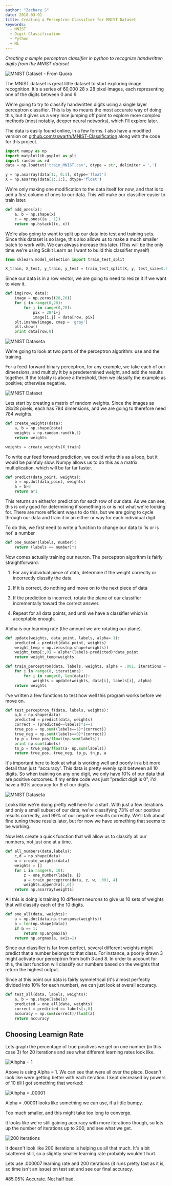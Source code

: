 ```yaml
---
author: "Zachary S"
date: 2018-03-01
title: Creating a Perceptron Classifier for MNIST Dataset
keywords:
  - MNIST
  - Digit Classification
  - Python
  - ML
---
```


*Creating a simple perceptron classifier in python to recognize handwritten digits from the MNIST dataset*


![MNIST Dataset - From Quora](/img/mnist.png)

The MNIST dataset is great little dataset to start exploring image recognition.  It's a series of 60,000 28 x 28 pixel images, each representing one of the digits between 0 and 9.

We're going to try to classify handwritten digits using a single layer perceptron classifier.  This is by no means the most accurate way of doing this, but it gives us a very nice jumping off point to explore more complex methods (most notably, deeper neural networks), which I'll explore later.

The data is easily found online, in a few forms.  I also have a modified version on [github.com/zswarth/MNIST-Classification](https://github.com/zswarth/MNIST-Classification) along with the code for this project.


```python
import numpy as np
import matplotlib.pyplot as plt
import random as rd
data = np.loadtxt('train_MNIST.csv', dtype = str, delimiter = ',')

y = np.asarray(data[1:, 0:1], dtype='float')
X = np.asarray(data[1:,1:], dtype='float')
```
We're only making one modification to the data itself for now, and that is to add a first column of ones to our data.  This will make our classifier easier to train later.

```python
def add_ones(x):
 	a, b = np.shape(x)
	c = np.ones((a , 1))   
	return np.hstack((c, x))
```

We're also going to want to split up our data into test and training sets.  Since this dataset is so large, this also allows us to make a much smaller batch to work with.  We can always increase this later.  (This will be the only time we're using Scikit Learn as I want to build this classifier myself)


```python
from sklearn.model_selection import train_test_split

X_train, X_test, y_train, y_test = train_test_split(X, y, test_size=0.9)
```

Since our data is in a row vector, we are going to need to resize it if we want to view it.



```python
def img(row, data):
	image = np.zeros((28,28))
	for i in range(0,28):
		for j in range(0,28):
			pix = 28*i+j
			image[i,j] = data[row, pix]
	plt.imshow(image, cmap = 'gray')
	plt.show()
	print data[row,0]
```

![MNIST Dataseta](/img/mnist1.png)

We're going to look at two parts of the perceptron algorithm: use and the training.

For a feed-forward binary perceptron, for any example, we take each of our dimensions, and multiply it by a predetermined weight, and add the results together.  If the totality is above a threshold, then we classify the example as positive; otherwise negative.

![MNIST Dataset](/img/per.png)


Lets start by creating a matrix of random weights.  Since the images as 28x28 pixels, each has 784 dimensions, and we are going to therefore need 784 weights.


```python
def create_weights(data):
	a, b = np.shape(data)
	weights = np.random.rand(b,1)
	return weights

weights = create_weights(X_train)
```

To write our feed forward prediction, we could write this as a loop, but it would be painfuly slow.  Numpy allows us to do this as a matrix multiplication, which will be far far faster.

```python
def predict(data_point, weights):
	b = np.dot(data_point, weights)
	a = b>0
	return a*1
````
This returns an either/or prediction for each row of our data.  As we can see, this is only good for determining  if something is or is not what we're looking for.  There are more efficient ways to do this, but we are going to cycle through our data and train it in an either or way for each individual digit.

To do this, we first need to write a function to change our data to 'is or is not' a number 


```python
def one_number(labels, number):
	return (labels == number)*1
```

Now comes actually training our neuron.
The perceptron algorithm is fairly straightforward:

1) For any individual  piece of data, determine if the weight correctly or incorrectly classify the data

2) If it is correct, do nothing and move on to the next piece of data

3) If the prediction is incorrect, rotate the plane of our classifier incrementally toward the correct answer.

4) Repeat for all data points, and until we have a classifier which is acceptable enough.


Alpha is our learning rate (the amount we are rotating our plane).  


```python
def update(weights, data_point, labels, alpha=.1):
	predicted = predict(data_point, weights)
	weight_temp = np.zeros(np.shape(weights))
	weight_temp[:,0] = alpha*(labels-predicted)*data_point
	return weight_temp+weights
```

```python
def train_perceptron(data, labels, weights, alpha = .001, iterations = 10):
	for j in range(0, iterations):
		for i in range(0, len(data)):
			weights = update(weights, data[i], labels[i], alpha)
	return weights
```

I've written a few functions to test how well this program works before we move on.

```python
def test_perceptron_f(data, labels, weights):
    a,b = np.shape(data)
    predicted = predict(data, weights)
    correct = (predicted==labels)*1==1
    true_pos = np.sum((labels==1)*(correct))
    true_neg = np.sum((labels==0)*(correct))
    tp_p = true_pos/float(np.sum(labels))
    print np.sum(labels)
    tn_p = true_neg/float(a- np.sum(labels))
    return true_pos, true_neg, tp_p, tn_p, a
```
It's important here to look at what is working well and poorly in a bit more detail than just ''accuracy'.
This data is pretty evenly split between all 10 digits.  So when training on any one digit, we only have 10% of our data that are positive outcomes.  If my entire code was just "predict digit is 0", I'd have a 90% accuracy for 9 of our digits.

![MNIST Dataseta](/img/bar.png)

Looks like we're doing pretty well here for a start.
With just a few iterations and only a small subset of our data, we're classifying 73% of our positive results correctly, and 99% of our negative results correctly.  We'll talk about fine tuning these results later, but for now we have something that seems to be working.


Now lets create a quick function that will allow us to classify all our numbers, not just one at a time.

```python
def all_numbers(data,labels):
	c,d = np.shape(data)
	w = create_weights(data)
	weights = []
	for i in range(0, 10):
		z = one_number(labels, i)
		a = train_perceptron(data, z, w, .001, 4)
		weights.append(a[:,0])
	return np.asarray(weights)
```
All this is doing is training 10 different neurons to give us 10 sets of weights that will classify each of the 10 digits.

```python
def one_all(data, weights):
	a = np.dot(data,np.transpose(weights))
	b = len(np.shape(data))
	if b == 1:
		return np.argmax(a)
	return np.argmax(a, axis=1)
```
Since our classifier is far from perfect, several different weights might predict that a number belongs to that class.  For instance, a poorly drawn 3 might activate our perceptron from both 3 and 8.  In order to account for this, the last function will classify our numbers based on the weights that return the highest output.

Since at this point our data is fairly symmetrical (it's almost perfectly divided into 10% for each number), we can just look at overall accuracy.

```python
def test_all(data, labels, weights):
	a, b = np.shape(labels)
	predicted = one_all(data, weights)
	correct = predicted == labels[:,0]
	accuracy = np.sum(correct)/float(a)
	return accuracy
```

## Choosing Learnign Rate

Lets graph the percentage of true positives we get on one number (in this case 3) for 20 iterations and see what different learning rates look like.

![Alhpha = 1](/img/alpha10.png)

Above is using Alpha = 1.  We can see that were all over the place.  Doesn't look like were getting better with each iteration.  I kept decreased by powers of 10 till I got something that worked:


![Alhpha = .00001](/img/alphap00001_bumpy.png)

Alpha = .00001 looks like something we can use, if a little bumpy.

Too much smaller, and this might take too long to converge.

It looks like we're still gaining accuracy with more iterations though, so lets up the number of iterations up to 200, and see what we get.

![200 Iterations](/img/alpha_200iter.png)

It doesn't look like 200 iterations is helping us all that much.  It's a bit scattered still, so a slightly smaller learning rate probably wouldn't hurt.

Lets use .000007 learning rate and 200 iterations (it runs pretty fast as it is, so time isn't an issue) on test set and see our final accuracy.


#85.05% Accurate.  Not half bad.




